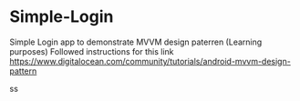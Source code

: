 # Simple-Login
Simple Login app to demonstrate MVVM design paterren (Learning purposes) 
Followed instructions for this link
https://www.digitalocean.com/community/tutorials/android-mvvm-design-pattern

ss
